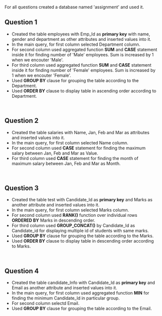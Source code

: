 For all questions created a database named 'assignment' and used it.

## Question 1
- Created the table employees with Emp_Id as **primary key** with name, gender and department as other attributes and inserted values into it.
- In the main query, for first column selected Department column.
- For second column used aggregated function **SUM** and **CASE** statement inside it for finding number of 'Male' employees. Sum is increased by 1 when we encouter 'Male'.
- For third column used aggregated function **SUM** and **CASE** statement inside it for finding number of 'Female' employees. Sum is increased by 1 when we encouter 'Female'.
- Used **GROUP BY** clause for grouping the table according to the Department.
- Used **ORDER BY** clause to display table in ascending order according to Department.

<br/>

## Question 2
- Created the table salaries with Name, Jan, Feb and Mar as attributes and inserted values into it.
- In the main query, for first column selected Name column.
- For second column used **CASE** statement for finding the maximum salary between Jan, Feb and Mar as Value.
- For third column used **CASE** statement for finding the month of maximum salary between Jan, Feb and Mar as Month.

<br/>

## Question 3
- Created the table test with Candidate_Id as **primary key** and Marks as another attribute and inserted values into it.
- In the main query, for first column selected Marks column.
- For second column used **RANK()** function over individual rows **ORDERED BY** Marks in descending order.
- For third column used **GROUP_CONCAT()** by Candidate_Id as Candidate_id for displaying multiple id of students with same marks.
- Used **GROUP BY** clause for grouping the table according to the Marks.
- Used **ORDER BY** clause to display table in descending order according to Marks.

<br/>

## Question 4
- Created the table candidate_Info with Candidate_Id as **primary key** and Email as another attribute and inserted values into it.
- In the main query, for first column used aggregated function **MIN** for finding the minimum Candidate_Id in particular group.
- For second column selectd Email.
- Used **GROUP BY** clause for grouping the table according to the Email.
